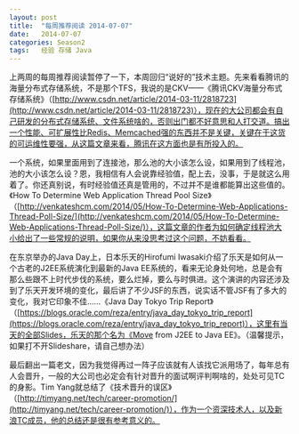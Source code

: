 ```yaml
---
layout: post
title:  "每周推荐阅读 2014-07-07"
date:   2014-07-07
categories: Season2 
tags:   经验 存储 Java
---
```


上两周的每周推荐阅读暂停了一下，本周回归“说好的”技术主题。先来看看腾讯的海量分布式存储系统，不是那个TFS，我说的是CKV——《腾讯CKV海量分布式存储系统》（[http://www.csdn.net/article/2014-03-11/2818723](http://www.csdn.net/article/2014-03-11/2818723)），现在的大公司都会有自己研发的分布式存储系统、文件系统啥的，否则出门都不好意思和人打交道。搞出一个性能、可扩展性比Redis、Memcached强的东西并不是关键，关键在于这货的可运维性要强，从这篇文章来看，腾讯在这方面也是有所投入的。

一个系统，如果里面用到了连接池，那么池的大小该怎么设，如果用到了线程池，池的大小该怎么设？恩，我相信有人会说靠经验值，配上去，没事，于是就这么用着了。你还真别说，有时经验值还真是管用的，不过并不是谁都能算出这些值的。《How To Determine Web Application Thread Pool Size》（[http://venkateshcm.com/2014/05/How-To-Determine-Web-Applications-Thread-Poll-Size/](http://venkateshcm.com/2014/05/How-To-Determine-Web-Applications-Thread-Poll-Size/)），这篇文章的作者为如何确定线程池大小给出了一些常规的说明，如果你从来没思考过这个问题，不妨看看。

在东京举办的Java Day上，日本乐天的Hirofumi Iwasaki介绍了乐天是如何从一个古老的J2EE系统演化到最新的Java EE系统的，看来无论身处何地，总是会有那么些跟不上时代步伐的系统，要么烂掉，要么与时俱进。这个演讲的内容还涉及到了乐天开发环境的变化，最后讲了不少JSF的东西，说实话不管JSF有了多大的变化，我对它印象不佳……《Java Day Tokyo Trip Report》（[https://blogs.oracle.com/reza/entry/java_day_tokyo_trip_report](https://blogs.oracle.com/reza/entry/java_day_tokyo_trip_report)），这里有当天的全部Slides，乐天的那个名为《Move from J2EE to Java EE》。（温馨提示，如果打不开Slideshare，请自己想办法）

最后翻出一篇老文，因为我觉得再过一阵子应该就有人该找它派用场了，每年总有人会晋升，一般的大公司也必定会有针对晋升的面试啊评判啊啥的，处处可见TC的身影。Tim Yang就总结了《技术晋升的误区》（[http://timyang.net/tech/career-promotion/](http://timyang.net/tech/career-promotion/)），作为一个资深技术人，以及新浪TC成员，他的总结还是很有参考意义的。